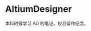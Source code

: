# AltiumDesigner

本科时候学习 AD 的笔记，权且留作纪念。


<!--stackedit_data:
eyJoaXN0b3J5IjpbLTEwOTQ5NDIwMDBdfQ==
-->